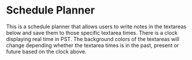 # Schedule Planner

This is a schedule planner that allows users to write notes in the textareas below and save them to those specific textarea times. There is a clock displaying real time
in PST. The background colors of the textareas will change depending whether the textarea times is in the past, present or future based on the clock above.

